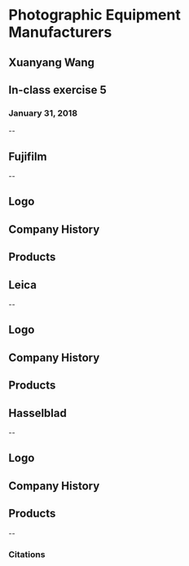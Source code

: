 # Photographic Equipment Manufacturers
## Xuanyang Wang
## In-class exercise 5
### January 31, 2018
--
## Fujifilm
--
## Logo
## Company History
## Products

## Leica
--
## Logo
## Company History
## Products

## Hasselblad
--
## Logo
## Company History
## Products

--
### Citations